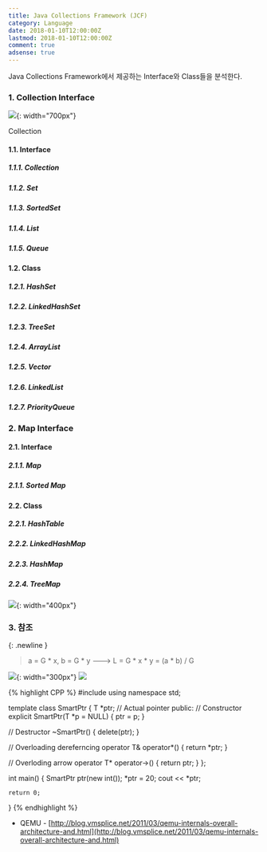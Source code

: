 ```yaml
---
title: Java Collections Framework (JCF)
category: Language
date: 2018-01-10T12:00:00Z
lastmod: 2018-01-10T12:00:00Z
comment: true
adsense: true
---
```


Java Collections Framework에서 제공하는 Interface와 Class들을 분석한다.

### 1. Collection Interface

![]({{site.baseurl}}/images/language/Java_Collections_Framework/Collection_Interface.PNG){: width="700px"}

Collection

#### 1.1. Interface

##### 1.1.1. Collection

##### 1.1.2. Set

##### 1.1.3. SortedSet

##### 1.1.4. List

##### 1.1.5. Queue

#### 1.2. Class

##### 1.2.1. HashSet

##### 1.2.2. LinkedHashSet

##### 1.2.3. TreeSet

##### 1.2.4. ArrayList

##### 1.2.5. Vector

##### 1.2.6. LinkedList

##### 1.2.7. PriorityQueue

### 2. Map Interface

#### 2.1. Interface

##### 2.1.1. Map

##### 2.1.1. Sorted Map

#### 2.2. Class

##### 2.2.1. HashTable

##### 2.2.2. LinkedHashMap

##### 2.2.3. HashMap

##### 2.2.4. TreeMap

![]({{site.baseurl}}/images/language/Java_Collections_Framework/Map_Interface.PNG){: width="400px"}

### 3. 참조


{: .newline }
> a = G * x, b = G * y
> ---> L = G * x * y = (a * b) / G

![]({{site.baseurl}}/images/theory_analysis/Linux_LSM/Linux_LSM_Framework.PNG){: width="300px"}
![]({{site.baseurl}}/images/theory_analysis/KVM_QEMU/QEMU_non-iothread.PNG)

{% highlight CPP %}
#include <iostream>
using namespace std;

template <class T>
class SmartPtr
{
   T *ptr;  // Actual pointer
public:
   // Constructor
   explicit SmartPtr(T *p = NULL) { ptr = p; }

   // Destructor
   ~SmartPtr() { delete(ptr); }

   // Overloading dereferncing operator
   T& operator*() { return *ptr; }

   // Overloding arrow operator
   T* operator->() { return ptr; }
};

int main()
{
    SmartPtr<int> ptr(new int());
    *ptr = 20;
    cout << *ptr;

    return 0;
}
{% endhighlight %}

* QEMU - [http://blog.vmsplice.net/2011/03/qemu-internals-overall-architecture-and.html](http://blog.vmsplice.net/2011/03/qemu-internals-overall-architecture-and.html)
